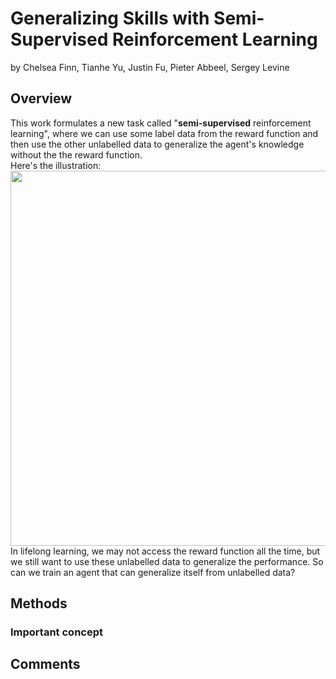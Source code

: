 # Generalizing Skills with Semi-Supervised Reinforcement Learning
by Chelsea Finn, Tianhe Yu, Justin Fu, Pieter Abbeel, Sergey Levine

## Overview

This work formulates a new task called "**semi-supervised** reinforcement learning", where we can use some label data from the reward function and then use the other unlabelled data to generalize the agent's knowledge without the the reward function.    
Here's the illustration:
<img src="./images/SSRL.png" width="600" align="center">   
In lifelong learning, we may not access the reward function all the time, but we still want to use these unlabelled data to generalize the performance. So can we train an agent that can generalize itself from unlabelled data?

## Methods

### **Important concept**


## Comments

